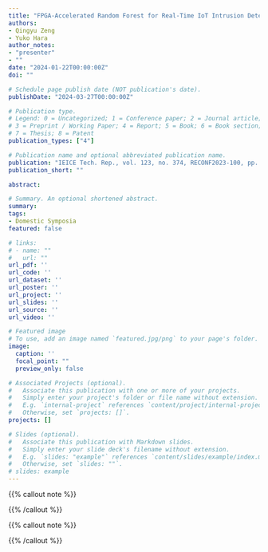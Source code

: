 ```yaml
---
title: "FPGA-Accelerated Random Forest for Real-Time IoT Intrusion Detection"
authors:
- Qingyu Zeng
- Yuko Hara
author_notes:
- "presenter"
- ""
date: "2024-01-22T00:00:00Z"
doi: ""

# Schedule page publish date (NOT publication's date).
publishDate: "2024-03-27T00:00:00Z"

# Publication type.
# Legend: 0 = Uncategorized; 1 = Conference paper; 2 = Journal article;
# 3 = Preprint / Working Paper; 4 = Report; 5 = Book; 6 = Book section;
# 7 = Thesis; 8 = Patent
publication_types: ["4"]

# Publication name and optional abbreviated publication name.
publication: "IEICE Tech. Rep., vol. 123, no. 374, RECONF2023-100, pp. 99-104, Jan. 2024."
publication_short: ""

abstract: 

# Summary. An optional shortened abstract.
summary: 
tags:
- Domestic Symposia
featured: false

# links:
# - name: ""
#   url: ""
url_pdf: ''
url_code: ''
url_dataset: ''
url_poster: ''
url_project: ''
url_slides: ''
url_source: ''
url_video: ''

# Featured image
# To use, add an image named `featured.jpg/png` to your page's folder. 
image:
  caption: ''
  focal_point: ""
  preview_only: false

# Associated Projects (optional).
#   Associate this publication with one or more of your projects.
#   Simply enter your project's folder or file name without extension.
#   E.g. `internal-project` references `content/project/internal-project/index.md`.
#   Otherwise, set `projects: []`.
projects: []

# Slides (optional).
#   Associate this publication with Markdown slides.
#   Simply enter your slide deck's filename without extension.
#   E.g. `slides: "example"` references `content/slides/example/index.md`.
#   Otherwise, set `slides: ""`.
# slides: example
---
```


{{% callout note %}}

{{% /callout %}}

{{% callout note %}}

{{% /callout %}}

